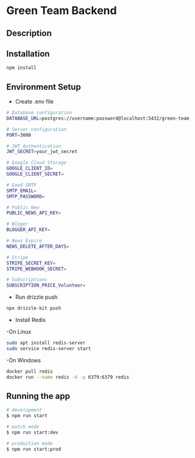 # Green Team Backend

## Description

## Installation

```bash
npm install
```

## Environment Setup

* Create .env file

```bash
# Database configuration
DATABASE_URL=postgres://username:password@localhost:5432/green-team

# Server configuration
PORT=3000

# JWT Authentication
JWT_SECRET=your_jwt_secret

# Google Cloud Storage
GOOGLE_CLIENT_ID=
GOOGLE_CLIENT_SECRET=

# Good SMTP
SMTP_EMAIL=
SMTP_PASSWORD=

# Public New
PUBLIC_NEWS_API_KEY=

# Bloger
BLOGGER_API_KEY=

# News Expire
NEWS_DELETE_AFTER_DAYS=

# Stripe
STRIPE_SECRET_KEY=
STRIPE_WEBHOOK_SECRET=

# Subscriptions
SUBSCRIPTION_PRICE_Volunteer=
```

* Run drizzle push

```bash
npx drizzle-kit push
```

* Install Redis

-On Linux

```bash
sudo apt install redis-server
sudo service redis-server start
```

-On Windows

```bash
docker pull redis
docker run --name redis -d -p 6379:6379 redis
```

## Running the app

```bash
# development
$ npm run start

# watch mode
$ npm run start:dev

# production mode
$ npm run start:prod
```
